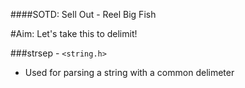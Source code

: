####SOTD: Sell Out - Reel Big Fish

#Aim: Let's take this to delimit!

###strsep - `<string.h>`

- Used for parsing a string with a common delimeter
